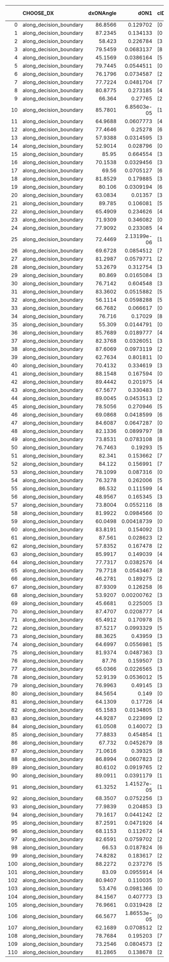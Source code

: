 |     | CHOOSE_DX               |   dxONAngle |        dON1 | cIDON1   |   dON_patch_1 |   nTON |         dON |   dxOFFAngle |       dOFF1 | cIDOFF1   |   dOFF_patch_1 |   nTOFF |        dOFF | SUCCESS   |   nExp |   dual_point_id |   subpoint_time_seconds |   total_execution_time |        logp |      dOFF/dON | Vote dOFF>dON   |
|----:|:------------------------|------------:|------------:|:---------|--------------:|-------:|------------:|-------------:|------------:|:----------|---------------:|--------:|------------:|:----------|-------:|----------------:|------------------------:|-----------------------:|------------:|--------------:|:----------------|
|   0 | along_decision_boundary |     86.8566 | 0.129702    | [0 6]    |   0.129702    |      1 | 0.129702    |      66.7872 | 0.405538    | [1 6]     |    0.405538    |       1 | 0.405538    | True      |      1 |               1 |                2.10402  |                2.39854 |  0          |    3.12668    | True            |
|   1 | along_decision_boundary |     87.2345 | 0.134133    | [0 8]    |   0.134133    |      1 | 0.134133    |      62.5445 | 0.209732    | [1 8]     |    0.209732    |       1 | 0.209732    | True      |      2 |               2 |                1.55211  |                3.9567  | -0.5        |    1.56361    | True            |
|   2 | along_decision_boundary |     58.423  | 0.226784    | [3 5]    |   0.226784    |      1 | 0.226784    |      52.3458 | 0.414151    | [3 5]     |    0.414151    |       1 | 0.414151    | True      |      3 |               6 |                3.82668  |               15.0232  | -1          |    1.82619    | True            |
|   3 | along_decision_boundary |     79.5459 | 0.0683137   | [8 9]    |   0.0683137   |      1 | 0.0683137   |      78.4664 | 0.00342443  | [8 9]     |    0.00342443  |       1 | 0.00342443  | False     |      4 |               7 |                0.928871 |               15.9572  | -1.5        |    0.0501281  | False           |
|   4 | along_decision_boundary |     45.1569 | 0.0386164   | [5 6]    |   0.0386164   |      1 | 0.0386164   |      61.0483 | 0.0706653   | [5 6]     |    0.0706653   |       1 | 0.0706653   | True      |      5 |              10 |                0.798385 |               22.4965  | -0.5        |    1.82993    | True            |
|   5 | along_decision_boundary |     79.7445 | 0.0544511   | [0 1]    |   0.0544511   |      1 | 0.0544511   |      71.1337 | 0.17183     | [0 1]     |    0.17183     |       1 | 0.17183     | True      |      6 |              12 |                1.80421  |               25.8652  | -0.9        |    3.15567    | True            |
|   6 | along_decision_boundary |     76.1796 | 0.0734587   | [2 7]    |   0.0734587   |      1 | 0.0734587   |      73.6039 | 0.293664    | [2 7]     |    0.293664    |       1 | 0.293664    | True      |      7 |              13 |                1.44383  |               27.3171  | -1.33333    |    3.99767    | True            |
|   7 | along_decision_boundary |     77.7224 | 0.0481704   | [7 9]    |   0.0481704   |      1 | 0.0481704   |      78.3441 | 0.0185156   | [7 9]     |    0.0185156   |       1 | 0.0185156   | False     |      8 |              15 |                0.917636 |               28.2886  | -1.78571    |    0.384378   | False           |
|   8 | along_decision_boundary |     80.8775 | 0.273185    | [4 7]    |   0.273185    |      1 | 0.273185    |      76.023  | 0.104037    | [4 7]     |    0.104037    |       1 | 0.104037    | False     |      9 |              16 |                2.40757  |               30.7001  | -1          |    0.380829   | False           |
|   9 | along_decision_boundary |     66.364  | 0.27765     | [2 4]    |   0.27765     |      1 | 0.27765     |      62.1653 | 0.0517228   | [2 4]     |    0.0517228   |       1 | 0.0517228   | False     |     10 |              19 |                1.70162  |               35.5675  | -0.5        |    0.186288   | False           |
|  10 | along_decision_boundary |     85.7801 | 6.85603e-05 | [1 8]    |   6.85603e-05 |      1 | 6.85603e-05 |      89.1115 | 0.0398569   | [1 8]     |    0.0398569   |       1 | 0.0398569   | True      |     11 |              27 |                0.846148 |               44.7774  | -0.2        |  581.341      | True            |
|  11 | along_decision_boundary |     64.9688 | 0.0607773   | [4 6]    |   0.0607773   |      1 | 0.0607773   |      69.7924 | 0.132952    | [4 6]     |    0.132952    |       1 | 0.132952    | True      |     12 |              30 |                1.97735  |               46.837   | -0.409091   |    2.18753    | True            |
|  12 | along_decision_boundary |     77.4646 | 0.25278     | [6 9]    |   0.25278     |      1 | 0.25278     |      76.0707 | 0.22721     | [6 9]     |    0.22721     |       1 | 0.22721     | False     |     13 |              31 |                1.70899  |               48.551   | -0.666667   |    0.898845   | False           |
|  13 | along_decision_boundary |     57.9388 | 0.0314595   | [3 6]    |   0.0314595   |      1 | 0.0314595   |      68.5682 | 0.144292    | [3 6]     |    0.144292    |       1 | 0.144292    | True      |     14 |              32 |                3.15048  |               51.7174  | -0.346154   |    4.58661    | True            |
|  14 | along_decision_boundary |     52.9014 | 0.028796    | [0 1]    |   0.028796    |      1 | 0.028796    |      59.5929 | 0.0617899   | [0 1]     |    0.0617899   |       1 | 0.0617899   | True      |     15 |              34 |                0.979185 |               52.7455  | -0.571429   |    2.14578    | True            |
|  15 | along_decision_boundary |     85.95   | 0.664554    | [3 5]    |   0.664554    |      1 | 0.664554    |      65.3722 | 0.58386     | [3 5]     |    0.58386     |       1 | 0.58386     | False     |     16 |              37 |                5.39944  |               61.5791  | -0.833333   |    0.878574   | False           |
|  16 | along_decision_boundary |     70.1538 | 0.0329456   | [3 5]    |   0.0329456   |      1 | 0.0329456   |      78.4814 | 0.0292934   | [3 5]     |    0.0292934   |       1 | 0.0292934   | False     |     17 |              39 |                0.68308  |               64.2116  | -0.5        |    0.889145   | False           |
|  17 | along_decision_boundary |     69.56   | 0.0705127   | [6 9]    |   0.0705127   |      1 | 0.0705127   |      67.8759 | 0.124589    | [6 9]     |    0.124589    |       1 | 0.124589    | True      |     18 |              41 |                2.42492  |               66.6687  | -0.264706   |    1.7669     | True            |
|  18 | along_decision_boundary |     81.8529 | 0.179885    | [3 6]    |   0.179885    |      1 | 0.179885    |      73.8915 | 0.113802    | [3 6]     |    0.113802    |       1 | 0.113802    | False     |     19 |              45 |                2.43795  |               73.1636  | -0.444444   |    0.632637   | False           |
|  19 | along_decision_boundary |     80.106  | 0.0309194   | [6 7]    |   0.0309194   |      1 | 0.0309194   |      85.5589 | 0.386572    | [6 7]     |    0.386572    |       1 | 0.386572    | True      |     20 |              47 |                2.1613   |               77.3413  | -0.236842   |   12.5026     | True            |
|  20 | along_decision_boundary |     63.0834 | 0.01357     | [3 5]    |   0.01357     |      1 | 0.01357     |      86.7089 | 0.0178045   | [3 5]     |    0.0178045   |       1 | 0.0178045   | True      |     21 |              48 |                0.94235  |               78.2876  | -0.4        |    1.31205    | True            |
|  21 | along_decision_boundary |     89.785  | 0.106081    | [5 6]    |   0.106081    |      1 | 0.106081    |      81.6255 | 0.0115185   | [5 6]     |    0.0115185   |       1 | 0.0115185   | False     |     22 |              49 |                2.13381  |               80.4264  | -0.595238   |    0.108582   | False           |
|  22 | along_decision_boundary |     65.4909 | 0.234626    | [4 6]    |   0.234626    |      1 | 0.234626    |      59.8018 | 0.879676    | [4 6]     |    0.879676    |       1 | 0.879676    | True      |     23 |              51 |                3.27778  |               83.7542  | -0.363636   |    3.74927    | True            |
|  23 | along_decision_boundary |     71.9309 | 0.346082    | [0 1]    |   0.346082    |      1 | 0.346082    |      75.5116 | 0.236698    | [0 1]     |    0.236698    |       1 | 0.236698    | False     |     24 |              53 |                3.01384  |               86.803   | -0.543478   |    0.683937   | False           |
|  24 | along_decision_boundary |     77.9092 | 0.233085    | [4 6]    |   0.233085    |      1 | 0.233085    |      65.2515 | 0.304293    | [4 6]     |    0.304293    |       1 | 0.304293    | True      |     25 |              54 |                4.16942  |               90.9774  | -0.333333   |    1.3055     | True            |
|  25 | along_decision_boundary |     72.4469 | 2.13199e-06 | [1 3]    |   2.13199e-06 |      1 | 2.13199e-06 |      61.6714 | 0.00156489  | [0 3]     |    0.00156489  |       1 | 0.00156489  | True      |     26 |              55 |                1.09415  |               92.0788  | -0.5        |  734.006      | True            |
|  26 | along_decision_boundary |     69.6728 | 0.0854512   | [7 9]    |   0.0854512   |      1 | 0.0854512   |      71.2915 | 0.182193    | [7 9]     |    0.182193    |       1 | 0.182193    | True      |     27 |              58 |                2.03362  |               96.7618  | -0.692308   |    2.13213    | True            |
|  27 | along_decision_boundary |     81.2987 | 0.0579771   | [2 4]    |   0.0579771   |      1 | 0.0579771   |      84.8345 | 0.057948    | [2 4]     |    0.057948    |       1 | 0.057948    | False     |     28 |              64 |                0.941061 |              107.98    | -0.907407   |    0.999498   | False           |
|  28 | along_decision_boundary |     53.2679 | 0.312754    | [3 5]    |   0.312754    |      1 | 0.312754    |      44.8644 | 0.0857445   | [3 5]     |    0.0857445   |       1 | 0.0857445   | False     |     29 |              65 |                5.99742  |              113.985   | -0.642857   |    0.274159   | False           |
|  29 | along_decision_boundary |     80.869  | 0.0165084   | [3 7]    |   0.0165084   |      1 | 0.0165084   |      80.6699 | 0.021684    | [3 7]     |    0.021684    |       1 | 0.021684    | True      |     30 |              66 |                1.02219  |              115.011   | -0.431034   |    1.31352    | True            |
|  30 | along_decision_boundary |     76.7142 | 0.604548    | [3 5]    |   0.604548    |      1 | 0.604548    |      66.4971 | 0.52868     | [3 5]     |    0.52868     |       1 | 0.52868     | False     |     31 |              68 |                3.37844  |              121.745   | -0.6        |    0.874505   | False           |
|  31 | along_decision_boundary |     83.3602 | 0.0515882   | [5 7]    |   0.0515882   |      1 | 0.0515882   |      80.8929 | 0.49265     | [5 7]     |    0.49265     |       1 | 0.49265     | True      |     32 |              70 |                3.45424  |              125.239   | -0.403226   |    9.54968    | True            |
|  32 | along_decision_boundary |     56.1114 | 0.0598288   | [5 7]    |   0.0598288   |      1 | 0.0598288   |      55.5612 | 1.1128      | [5 7]     |    1.1128      |       1 | 1.1128      | True      |     33 |              71 |                4.87111  |              130.114   | -0.5625     |   18.5998     | True            |
|  33 | along_decision_boundary |     66.7682 | 0.066617    | [0 8]    |   0.066617    |      1 | 0.066617    |      73.6507 | 0.013705    | [1 8]     |    0.013705    |       1 | 0.013705    | False     |     34 |              73 |                1.44465  |              134.822   | -0.742424   |    0.205729   | False           |
|  34 | along_decision_boundary |     76.716  | 0.17029     | [8 9]    |   0.17029     |      1 | 0.17029     |      77.4735 | 0.110717    | [8 9]     |    0.110717    |       1 | 0.110717    | False     |     35 |              75 |                3.50358  |              141.234   | -0.529412   |    0.650169   | False           |
|  35 | along_decision_boundary |     55.309  | 0.0144791   | [0 8]    |   0.0144791   |      1 | 0.0144791   |      81.1489 | 0.123807    | [1 8]     |    0.123807    |       1 | 0.123807    | True      |     36 |              76 |                0.842495 |              142.081   | -0.357143   |    8.55068    | True            |
|  36 | along_decision_boundary |     85.7689 | 0.0189777   | [4 6]    |   0.0189777   |      1 | 0.0189777   |      84.7728 | 0.130237    | [4 6]     |    0.130237    |       1 | 0.130237    | True      |     37 |              78 |                2.03641  |              146.635   | -0.5        |    6.86264    | True            |
|  37 | along_decision_boundary |     82.3768 | 0.0326051   | [3 6]    |   0.0326051   |      1 | 0.0326051   |      65.9025 | 0.0429467   | [3 6]     |    0.0429467   |       1 | 0.0429467   | True      |     38 |              81 |                1.29878  |              148.001   | -0.662162   |    1.31718    | True            |
|  38 | along_decision_boundary |     87.6069 | 0.0973119   | [2 7]    |   0.0973119   |      1 | 0.0973119   |      81.1082 | 0.0489205   | [2 7]     |    0.0489205   |       1 | 0.0489205   | False     |     39 |              84 |                1.27397  |              149.372   | -0.842105   |    0.502719   | False           |
|  39 | along_decision_boundary |     62.7634 | 0.801811    | [0 1]    |   0.801811    |      1 | 0.801811    |      49.7494 | 0.461402    | [0 1]     |    0.461402    |       1 | 0.461402    | False     |     40 |              85 |                7.54642  |              156.923   | -0.628205   |    0.57545    | False           |
|  40 | along_decision_boundary |     70.4132 | 0.334619    | [3 5]    |   0.334619    |      1 | 0.334619    |      65.1717 | 0.00979597  | [3 5]     |    0.00979597  |       1 | 0.00979597  | False     |     41 |              87 |                1.58113  |              158.544   | -0.45       |    0.029275   | False           |
|  41 | along_decision_boundary |     88.1548 | 0.167594    | [0 3]    |   0.167594    |      1 | 0.167594    |      75.5521 | 0.156202    | [1 3]     |    0.156202    |       1 | 0.156202    | False     |     42 |              93 |                1.60843  |              162.018   | -0.304878   |    0.932027   | False           |
|  42 | along_decision_boundary |     89.4442 | 0.201975    | [4 6]    |   0.201975    |      1 | 0.201975    |      77.7407 | 0.0572698   | [4 6]     |    0.0572698   |       1 | 0.0572698   | False     |     43 |              94 |                3.44553  |              165.468   | -0.190476   |    0.283548   | False           |
|  43 | along_decision_boundary |     67.5677 | 0.330483    | [3 8]    |   0.330483    |      1 | 0.330483    |      68.99   | 0.0438605   | [3 8]     |    0.0438605   |       1 | 0.0438605   | False     |     44 |              95 |                2.57079  |              168.045   | -0.104651   |    0.132716   | False           |
|  44 | along_decision_boundary |     89.0045 | 0.0453513   | [2 4]    |   0.0453513   |      1 | 0.0453513   |      81.5371 | 0.00359656  | [2 4]     |    0.00359656  |       1 | 0.00359656  | False     |     45 |              96 |                0.970439 |              169.02    | -0.0454545  |    0.0793045  | False           |
|  45 | along_decision_boundary |     78.5056 | 0.270946    | [5 8]    |   0.270946    |      1 | 0.270946    |      79.7012 | 0.411607    | [5 8]     |    0.411607    |       1 | 0.411607    | True      |     46 |              98 |                2.9478   |              173.345   | -0.0111111  |    1.51915    | True            |
|  46 | along_decision_boundary |     69.0868 | 0.0418599   | [6 7]    |   0.0418599   |      1 | 0.0418599   |      62.8835 | 0.0931113   | [6 7]     |    0.0931113   |       1 | 0.0931113   | True      |     47 |             105 |                1.50677  |              175.102   | -0.0434783  |    2.22435    | True            |
|  47 | along_decision_boundary |     84.6087 | 0.0647287   | [0 9]    |   0.0647287   |      1 | 0.0647287   |      88.2253 | 0.215309    | [1 9]     |    0.215309    |       1 | 0.215309    | True      |     48 |             106 |                2.06749  |              177.175   | -0.0957447  |    3.32633    | True            |
|  48 | along_decision_boundary |     82.1336 | 0.0899797   | [8 9]    |   0.0899797   |      1 | 0.0899797   |      73.8985 | 0.0849623   | [8 9]     |    0.0849623   |       1 | 0.0849623   | False     |     49 |             107 |                1.65101  |              178.831   | -0.166667   |    0.944238   | False           |
|  49 | along_decision_boundary |     73.8531 | 0.0783108   | [8 9]    |   0.0783108   |      1 | 0.0783108   |      81.5873 | 0.725912    | [8 9]     |    0.725912    |       1 | 0.725912    | True      |     50 |             111 |                3.73648  |              185.776   | -0.0918367  |    9.26963    | True            |
|  50 | along_decision_boundary |     76.7463 | 0.19293     | [5 7]    |   0.19293     |      1 | 0.19293     |      81.8227 | 0.348118    | [5 7]     |    0.348118    |       1 | 0.348118    | True      |     51 |             117 |                6.17429  |              199.319   | -0.16       |    1.80437    | True            |
|  51 | along_decision_boundary |     82.341  | 0.153662    | [7 9]    |   0.153662    |      1 | 0.153662    |      75.9346 | 0.0984569   | [7 9]     |    0.0984569   |       1 | 0.0984569   | False     |     52 |             120 |                1.71573  |              204.685   | -0.245098   |    0.640737   | False           |
|  52 | along_decision_boundary |     84.122  | 0.156991    | [7 9]    |   0.156991    |      1 | 0.156991    |      79.9197 | 0.0978655   | [7 9]     |    0.0978655   |       1 | 0.0978655   | False     |     53 |             121 |                1.688    |              206.378   | -0.153846   |    0.623382   | False           |
|  53 | along_decision_boundary |     78.1099 | 0.087316    | [0 1]    |   0.087316    |      1 | 0.087316    |      73.112  | 0.155455    | [0 1]     |    0.155455    |       1 | 0.155455    | True      |     54 |             123 |                1.51291  |              207.926   | -0.0849057  |    1.78037    | True            |
|  54 | along_decision_boundary |     76.3278 | 0.262006    | [5 6]    |   0.262006    |      1 | 0.262006    |      70.5767 | 0.293128    | [5 6]     |    0.293128    |       1 | 0.293128    | True      |     55 |             125 |                1.94542  |              212.114   | -0.148148   |    1.11878    | True            |
|  55 | along_decision_boundary |     86.532  | 0.111599    | [4 8]    |   0.111599    |      1 | 0.111599    |      74.5003 | 0.131915    | [4 8]     |    0.131915    |       1 | 0.131915    | True      |     56 |             127 |                2.88464  |              217.673   | -0.227273   |    1.18204    | True            |
|  56 | along_decision_boundary |     48.9567 | 0.165345    | [3 4]    |   0.165345    |      1 | 0.165345    |      51.6671 | 0.00204012  | [3 4]     |    0.00204012  |       1 | 0.00204012  | False     |     57 |             128 |                2.70888  |              220.389   | -0.321429   |    0.0123386  | False           |
|  57 | along_decision_boundary |     73.8004 | 0.0552116   | [8 9]    |   0.0552116   |      1 | 0.0552116   |      70.8844 | 0.194963    | [8 9]     |    0.194963    |       1 | 0.194963    | True      |     58 |             129 |                1.53053  |              221.925   | -0.219298   |    3.5312     | True            |
|  58 | along_decision_boundary |     81.9922 | 0.0984566   | [0 1]    |   0.0984566   |      1 | 0.0984566   |      73.8821 | 0.174859    | [0 1]     |    0.174859    |       1 | 0.174859    | True      |     59 |             132 |                3.06052  |              225.082   | -0.310345   |    1.776      | True            |
|  59 | along_decision_boundary |     60.0498 | 0.00418739  | [0 1]    |   0.00418739  |      1 | 0.00418739  |      55.0841 | 0.0796696   | [0 1]     |    0.0796696   |       1 | 0.0796696   | True      |     60 |             133 |                1.20943  |              226.3     | -0.415254   |   19.0261     | True            |
|  60 | along_decision_boundary |     83.8191 | 0.154092    | [3 5]    |   0.154092    |      1 | 0.154092    |      77.824  | 0.30145     | [3 5]     |    0.30145     |       1 | 0.30145     | True      |     61 |             135 |                1.80027  |              228.148   | -0.533333   |    1.9563     | True            |
|  61 | along_decision_boundary |     87.561  | 0.028623    | [2 7]    |   0.028623    |      1 | 0.028623    |      84.5012 | 0.0526256   | [2 7]     |    0.0526256   |       1 | 0.0526256   | True      |     62 |             136 |                0.989001 |              229.145   | -0.663934   |    1.83858    | True            |
|  62 | along_decision_boundary |     57.8352 | 0.167478    | [2 3]    |   0.167478    |      1 | 0.167478    |      66.1888 | 0.188178    | [2 3]     |    0.188178    |       1 | 0.188178    | True      |     63 |             137 |                2.94547  |              232.096   | -0.806452   |    1.1236     | True            |
|  63 | along_decision_boundary |     85.9917 | 0.149039    | [4 6]    |   0.149039    |      1 | 0.149039    |      89.4305 | 0.0884475   | [4 6]     |    0.0884475   |       1 | 0.0884475   | False     |     64 |             147 |                1.87286  |              243.173   | -0.960317   |    0.593451   | False           |
|  64 | along_decision_boundary |     77.7317 | 0.0382576   | [4 6]    |   0.0382576   |      1 | 0.0382576   |      82.1114 | 0.163354    | [4 6]     |    0.163354    |       1 | 0.163354    | True      |     65 |             148 |                1.85733  |              245.035   | -0.78125    |    4.26985    | True            |
|  65 | along_decision_boundary |     79.7718 | 0.0543467   | [8 9]    |   0.0543467   |      1 | 0.0543467   |      87.5996 | 0.179841    | [8 9]     |    0.179841    |       1 | 0.179841    | True      |     66 |             149 |                3.1513   |              248.191   | -0.930769   |    3.30915    | True            |
|  66 | along_decision_boundary |     46.2781 | 0.189275    | [2 4]    |   0.189275    |      1 | 0.189275    |      50.5588 | 0.0859705   | [2 4]     |    0.0859705   |       1 | 0.0859705   | False     |     67 |             151 |                2.48359  |              250.715   | -1.09091    |    0.45421    | False           |
|  67 | along_decision_boundary |     87.9309 | 0.126258    | [6 9]    |   0.126258    |      1 | 0.126258    |      79.3872 | 0.274692    | [6 9]     |    0.274692    |       1 | 0.274692    | True      |     68 |             153 |                1.90125  |              254.955   | -0.902985   |    2.17564    | True            |
|  68 | along_decision_boundary |     53.9207 | 0.00200762  | [3 7]    |   0.00200762  |      1 | 0.00200762  |      60.1887 | 0.069711    | [3 7]     |    0.069711    |       1 | 0.069711    | True      |     69 |             154 |                0.84547  |              255.807   | -1.05882    |   34.7231     | True            |
|  69 | along_decision_boundary |     45.6681 | 0.225005    | [3 7]    |   0.225005    |      1 | 0.225005    |      50.0813 | 0.195214    | [3 7]     |    0.195214    |       1 | 0.195214    | False     |     70 |             155 |                2.9532   |              258.765   | -1.22464    |    0.867602   | False           |
|  70 | along_decision_boundary |     87.4707 | 0.0208777   | [4 6]    |   0.0208777   |      1 | 0.0208777   |      80.2666 | 0.17964     | [4 6]     |    0.17964     |       1 | 0.17964     | True      |     71 |             157 |                3.0101   |              263.324   | -1.02857    |    8.60442    | True            |
|  71 | along_decision_boundary |     65.4912 | 0.170978    | [5 6]    |   0.170978    |      1 | 0.170978    |      69.3052 | 0.0753833   | [5 6]     |    0.0753833   |       1 | 0.0753833   | False     |     72 |             159 |                2.82881  |              269.454   | -1.19014    |    0.440894   | False           |
|  72 | along_decision_boundary |     87.5217 | 0.0993329   | [5 9]    |   0.0993329   |      1 | 0.0993329   |      83.759  | 0.024647    | [5 9]     |    0.024647    |       1 | 0.024647    | False     |     73 |             160 |                1.32107  |              270.783   | -1          |    0.248126   | False           |
|  73 | along_decision_boundary |     88.3625 | 0.43959     | [3 4]    |   0.43959     |      1 | 0.43959     |      76.3833 | 0.070179    | [3 4]     |    0.070179    |       1 | 0.070179    | False     |     74 |             162 |                2.45993  |              274.879   | -0.828767   |    0.159647   | False           |
|  74 | along_decision_boundary |     64.6997 | 0.0556981   | [5 7]    |   0.0556981   |      1 | 0.0556981   |      76.0489 | 0.0183256   | [5 7]     |    0.0183256   |       1 | 0.0183256   | False     |     75 |             163 |                1.88655  |              276.77    | -0.675676   |    0.329017   | False           |
|  75 | along_decision_boundary |     81.9374 | 0.0487363   | [3 4]    |   0.0487363   |      1 | 0.0487363   |      80.1167 | 0.0359973   | [3 4]     |    0.0359973   |       1 | 0.0359973   | False     |     76 |             165 |                1.43143  |              278.261   | -0.54       |    0.738614   | False           |
|  76 | along_decision_boundary |     87.76   | 0.159507    | [3 8]    |   0.159507    |      1 | 0.159507    |      78.0883 | 0.0615272   | [3 8]     |    0.0615272   |       1 | 0.0615272   | False     |     77 |             169 |                1.54618  |              283.282   | -0.421053   |    0.385733   | False           |
|  77 | along_decision_boundary |     65.0366 | 0.0226565   | [3 7]    |   0.0226565   |      1 | 0.0226565   |      73.0442 | 0.210326    | [3 7]     |    0.210326    |       1 | 0.210326    | True      |     78 |             178 |                1.19309  |              295.303   | -0.318182   |    9.28325    | True            |
|  78 | along_decision_boundary |     52.9139 | 0.0536012   | [5 7]    |   0.0536012   |      1 | 0.0536012   |      61.2715 | 0.0450463   | [5 7]     |    0.0450463   |       1 | 0.0450463   | False     |     79 |             180 |                1.09881  |              296.442   | -0.410256   |    0.840398   | False           |
|  79 | along_decision_boundary |     76.9963 | 0.49145     | [3 5]    |   0.49145     |      1 | 0.49145     |      79.2115 | 0.103474    | [3 5]     |    0.103474    |       1 | 0.103474    | False     |     80 |             182 |                1.20965  |              297.693   | -0.310127   |    0.210548   | False           |
|  80 | along_decision_boundary |     84.5654 | 0.149       | [0 8]    |   0.149       |      1 | 0.149       |      61.9973 | 0.00015426  | [1 8]     |    0.00015426  |       1 | 0.00015426  | False     |     81 |             183 |                1.7755   |              299.477   | -0.225      |    0.0010353  | False           |
|  81 | along_decision_boundary |     64.1309 | 0.17726     | [4 6]    |   0.17726     |      1 | 0.17726     |      61.3171 | 0.0892806   | [4 6]     |    0.0892806   |       1 | 0.0892806   | False     |     82 |             185 |                1.49255  |              302.965   | -0.154321   |    0.50367    | False           |
|  82 | along_decision_boundary |     65.1583 | 0.0134805   | [3 5]    |   0.0134805   |      1 | 0.0134805   |      83.2507 | 0.0348081   | [3 5]     |    0.0348081   |       1 | 0.0348081   | True      |     83 |             187 |                0.92943  |              305.208   | -0.097561   |    2.58211    | True            |
|  83 | along_decision_boundary |     44.9287 | 0.223699    | [2 4]    |   0.223699    |      1 | 0.223699    |      50.0057 | 0.0428286   | [2 4]     |    0.0428286   |       1 | 0.0428286   | False     |     84 |             189 |                1.93641  |              308.457   | -0.150602   |    0.191456   | False           |
|  84 | along_decision_boundary |     61.0508 | 0.140072    | [3 7]    |   0.140072    |      1 | 0.140072    |      66.0952 | 0.418318    | [3 7]     |    0.418318    |       1 | 0.418318    | True      |     85 |             194 |                2.31398  |              310.96    | -0.0952381  |    2.98646    | True            |
|  85 | along_decision_boundary |     77.8833 | 0.454854    | [1 8]    |   0.454854    |      1 | 0.454854    |      70.9252 | 0.193744    | [0 8]     |    0.193744    |       1 | 0.193744    | False     |     86 |             195 |                4.38172  |              315.348   | -0.147059   |    0.425948   | False           |
|  86 | along_decision_boundary |     67.732  | 0.0452679   | [8 9]    |   0.0452679   |      1 | 0.0452679   |      76.8693 | 0.0330508   | [8 9]     |    0.0330508   |       1 | 0.0330508   | False     |     87 |             197 |                1.54757  |              316.944   | -0.0930233  |    0.730114   | False           |
|  87 | along_decision_boundary |     71.0616 | 0.39325     | [8 9]    |   0.39325     |      1 | 0.39325     |      67.3423 | 0.103445    | [8 9]     |    0.103445    |       1 | 0.103445    | False     |     88 |             200 |                3.05443  |              324.138   | -0.0517241  |    0.263052   | False           |
|  88 | along_decision_boundary |     86.8994 | 0.0607823   | [2 7]    |   0.0607823   |      1 | 0.0607823   |      74.8255 | 0.0203028   | [2 7]     |    0.0203028   |       1 | 0.0203028   | False     |     89 |             201 |                0.796837 |              324.939   | -0.0227273  |    0.334025   | False           |
|  89 | along_decision_boundary |     80.6102 | 0.0919765   | [2 7]    |   0.0919765   |      1 | 0.0919765   |      69.6018 | 0.0257514   | [2 7]     |    0.0257514   |       1 | 0.0257514   | False     |     90 |             202 |                1.50626  |              326.453   | -0.00561798 |    0.279978   | False           |
|  90 | along_decision_boundary |     89.0911 | 0.0391179   | [1 3]    |   0.0391179   |      1 | 0.0391179   |      85.3685 | 0.293008    | [0 3]     |    0.293008    |       1 | 0.293008    | True      |     91 |             204 |                2.00329  |              328.493   | -0          |    7.49038    | True            |
|  91 | along_decision_boundary |     61.3252 | 1.41527e-05 | [1 2]    |   1.41527e-05 |      1 | 1.41527e-05 |      66.9356 | 0.0995254   | [0 2]     |    0.0995254   |       1 | 0.0995254   | True      |     92 |             207 |                0.775734 |              332.952   | -0.00549451 | 7032.27       | True            |
|  92 | along_decision_boundary |     68.3507 | 0.0752256   | [3 5]    |   0.0752256   |      1 | 0.0752256   |      76.0307 | 0.299094    | [3 5]     |    0.299094    |       1 | 0.299094    | True      |     93 |             208 |                2.4679   |              335.427   | -0.0217391  |    3.97596    | True            |
|  93 | along_decision_boundary |     77.9839 | 0.204853    | [3 7]    |   0.204853    |      1 | 0.204853    |      65.8355 | 0.288317    | [3 7]     |    0.288317    |       1 | 0.288317    | True      |     94 |             211 |                3.14713  |              342.32    | -0.0483871  |    1.40744    | True            |
|  94 | along_decision_boundary |     79.1617 | 0.0441242   | [2 6]    |   0.0441242   |      1 | 0.0441242   |      74.88   | 0.203626    | [2 6]     |    0.203626    |       1 | 0.203626    | True      |     95 |             212 |                2.08837  |              344.414   | -0.0851064  |    4.61485    | True            |
|  95 | along_decision_boundary |     87.2591 | 0.0471926   | [4 6]    |   0.0471926   |      1 | 0.0471926   |      88.5426 | 0.0763965   | [4 6]     |    0.0763965   |       1 | 0.0763965   | True      |     96 |             213 |                0.995535 |              345.414   | -0.131579   |    1.61882    | True            |
|  96 | along_decision_boundary |     68.1153 | 0.112672    | [4 6]    |   0.112672    |      1 | 0.112672    |      85.512  | 0.000441301 | [4 6]     |    0.000441301 |       1 | 0.000441301 | False     |     97 |             215 |                2.04086  |              349.047   | -0.1875     |    0.00391667 | False           |
|  97 | along_decision_boundary |     82.6591 | 0.0759702   | [2 9]    |   0.0759702   |      1 | 0.0759702   |      77.2931 | 0.221594    | [2 9]     |    0.221594    |       1 | 0.221594    | True      |     98 |             219 |                0.935989 |              351.164   | -0.128866   |    2.91685    | True            |
|  98 | along_decision_boundary |     66.53   | 0.0187824   | [6 9]    |   0.0187824   |      1 | 0.0187824   |      62.881  | 0.199308    | [6 9]     |    0.199308    |       1 | 0.199308    | True      |     99 |             221 |                1.36079  |              352.562   | -0.183673   |   10.6114     | True            |
|  99 | along_decision_boundary |     74.8282 | 0.183617    | [2 7]    |   0.183617    |      1 | 0.183617    |      77.9957 | 0.188998    | [2 7]     |    0.188998    |       1 | 0.188998    | True      |    100 |             222 |                2.01313  |              354.582   | -0.247475   |    1.02931    | True            |
| 100 | along_decision_boundary |     88.2272 | 0.237276    | [5 7]    |   0.237276    |      1 | 0.237276    |      81.0164 | 0.26731     | [5 7]     |    0.26731     |       1 | 0.26731     | True      |    101 |             223 |                4.09706  |              358.688   | -0.32       |    1.12658    | True            |
| 101 | along_decision_boundary |     83.09   | 0.0955914   | [4 6]    |   0.0955914   |      1 | 0.0955914   |      83.6231 | 0.02039     | [4 6]     |    0.02039     |       1 | 0.02039     | False     |    102 |             230 |                1.81349  |              366.853   | -0.40099    |    0.213304   | False           |
| 102 | along_decision_boundary |     80.9407 | 0.110035    | [0 1]    |   0.110035    |      1 | 0.110035    |      72.5597 | 0.220614    | [0 1]     |    0.220614    |       1 | 0.220614    | True      |    103 |             232 |                1.00381  |              367.904   | -0.313725   |    2.00495    | True            |
| 103 | along_decision_boundary |     53.476  | 0.0981366   | [0 7]    |   0.0981366   |      1 | 0.0981366   |      63.7062 | 0.288745    | [1 7]     |    0.288745    |       1 | 0.288745    | True      |    104 |             233 |                1.26232  |              369.171   | -0.393204   |    2.94228    | True            |
| 104 | along_decision_boundary |     84.1567 | 0.407773    | [3 5]    |   0.407773    |      1 | 0.407773    |      59.7612 | 0.456862    | [3 5]     |    0.456862    |       1 | 0.456862    | True      |    105 |             234 |                4.36855  |              373.544   | -0.480769   |    1.12038    | True            |
| 105 | along_decision_boundary |     76.9661 | 0.0319428   | [2 3]    |   0.0319428   |      1 | 0.0319428   |      80.431  | 0.0141525   | [2 3]     |    0.0141525   |       1 | 0.0141525   | False     |    106 |             236 |                0.735936 |              374.315   | -0.57619    |    0.443059   | False           |
| 106 | along_decision_boundary |     66.5677 | 1.86553e-05 | [0 9]    |   1.86553e-05 |      1 | 1.86553e-05 |      85.101  | 0.00612001  | [1 9]     |    0.00612001  |       1 | 0.00612001  | True      |    107 |             237 |                0.711571 |              375.032   | -0.471698   |  328.058      | True            |
| 107 | along_decision_boundary |     62.1689 | 0.0708512   | [2 4]    |   0.0708512   |      1 | 0.0708512   |      76.0118 | 0.0425202   | [2 4]     |    0.0425202   |       1 | 0.0425202   | False     |    108 |             240 |                0.83362  |              379.435   | -0.565421   |    0.600133   | False           |
| 108 | along_decision_boundary |     78.7684 | 0.195203    | [7 9]    |   0.195203    |      1 | 0.195203    |      85.9686 | 0.177531    | [7 9]     |    0.177531    |       1 | 0.177531    | False     |    109 |             245 |                2.93192  |              388.724   | -0.462963   |    0.909469   | False           |
| 109 | along_decision_boundary |     73.2546 | 0.0804573   | [2 5]    |   0.0804573   |      1 | 0.0804573   |      72.7342 | 0.0303638   | [2 5]     |    0.0303638   |       1 | 0.0303638   | False     |    110 |             248 |                1.58216  |              392.663   | -0.37156    |    0.37739    | False           |
| 110 | along_decision_boundary |     81.2865 | 0.138678    | [2 5]    |   0.138678    |      1 | 0.138678    |      74.8039 | 0.354309    | [2 5]     |    0.354309    |       1 | 0.354309    | True      |    111 |             249 |                2.52376  |              395.192   | -0.290909   |    2.5549     | True            |